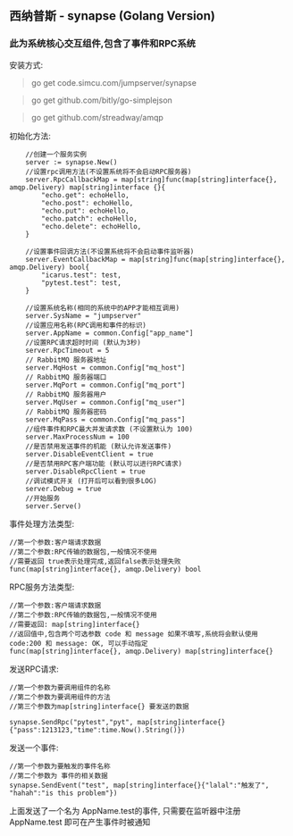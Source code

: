 ## 西纳普斯 - synapse (Golang Version)

### 此为系统核心交互组件,包含了事件和RPC系统

安装方式:

> go get code.simcu.com/jumpserver/synapse

> go get github.com/bitly/go-simplejson

> go get github.com/streadway/amqp

初始化方法:
```golang
    //创建一个服务实例
    server := synapse.New()
	//设置rpc调用方法(不设置系统将不会启动RPC服务器)
	server.RpcCallbackMap = map[string]func(map[string]interface{}, amqp.Delivery) map[string]interface {}{
		"echo.get": echoHello,
		"echo.post": echoHello,
		"echo.put": echoHello,
		"echo.patch": echoHello,
		"echo.delete": echoHello,
	}

	//设置事件回调方法(不设置系统将不会启动事件监听器)
	server.EventCallbackMap = map[string]func(map[string]interface{}, amqp.Delivery) bool{
		"icarus.test": test,
		"pytest.test": test,
	}
	
	//设置系统名称(相同的系统中的APP才能相互调用)
	server.SysName = "jumpserver"
	//设置应用名称(RPC调用和事件的标识)
	server.AppName = common.Config["app_name"]
	//设置RPC请求超时时间 (默认为3秒)
	server.RpcTimeout = 5
	// RabbitMQ 服务器地址
	server.MqHost = common.Config["mq_host"]
	// RabbitMQ 服务器端口
	server.MqPort = common.Config["mq_port"]
	// RabbitMQ 服务器用户
	server.MqUser = common.Config["mq_user"]
	// RabbitMQ 服务器密码
	server.MqPass = common.Config["mq_pass"]
	//组件事件和RPC最大并发请求数 (不设置默认为 100)
	server.MaxProcessNum = 100
	//是否禁用发送事件的机能 (默认允许发送事件)
	server.DisableEventClient = true
	//是否禁用RPC客户端功能 (默认可以进行RPC请求)
	server.DisableRpcClient = true
	//调试模式开关 (打开后可以看到很多LOG)
	server.Debug = true
	//开始服务
	server.Serve()
```

事件处理方法类型:
```golang
//第一个参数:客户端请求数据
//第二个参数:RPC传输的数据包,一般情况不使用
//需要返回 true表示处理完成,返回false表示处理失败
func(map[string]interface{}, amqp.Delivery) bool
```

RPC服务方法类型:
```golang
//第一个参数:客户端请求数据
//第二个参数:RPC传输的数据包,一般情况不使用
//需要返回: map[string]interface{}
//返回值中,包含两个可选参数 code 和 message 如果不填写,系统将会默认使用 code:200 和 message: OK, 可以手动指定
func(map[string]interface{}, amqp.Delivery) map[string]interface{}
```

发送RPC请求:
```golang
//第一个参数为要调用组件的名称
//第二个参数为要调用组件的方法
//第三个参数为map[string]interface{} 要发送的数据

synapse.SendRpc("pytest","pyt", map[string]interface{}{"pass":1213123,"time":time.Now().String()})
```

发送一个事件:
```golang
//第一个参数为要触发的事件名称 
//第二个参数为 事件的相关数据
synapse.SendEvent("test", map[string]interface{}{"lalal":"触发了", "hahah":"is this problem"})
```
上面发送了一个名为 AppName.test的事件, 只需要在监听器中注册 AppName.test 即可在产生事件时被通知